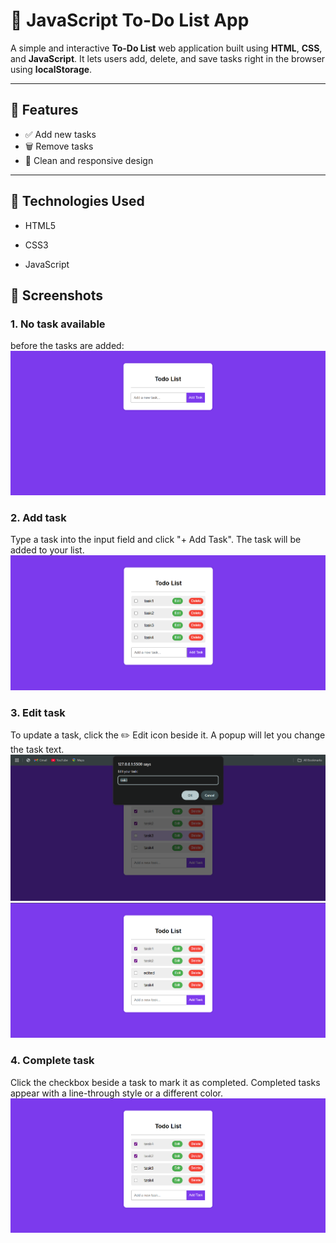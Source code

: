 # 📝 JavaScript To-Do List App

A simple and interactive **To-Do List** web application built using **HTML**, **CSS**, and **JavaScript**. It lets users add, delete, and save tasks right in the browser using **localStorage**.

---

## 🚀 Features

- ✅ Add new tasks
- 🗑️ Remove tasks
- 🎨 Clean and responsive design

---


## 🧪 Technologies Used
- HTML5

- CSS3

- JavaScript 
## 📸 Screenshots
### 1. No task available
before the tasks are added:
![alt text](images/image.png)
### 2. Add task
Type a task into the input field and click "+ Add Task".
The task will be added to your list.
![alt text](<images/Screenshot 2025-07-11 172207.png>)
### 3. Edit task
To update a task, click the ✏️ Edit icon beside it.
A popup will let you change the task text.
![alt text](<images/Screenshot 2025-07-11 172311.png>)
![alt text](<images/Screenshot 2025-07-11 172327.png>)
### 4. Complete task
Click the checkbox beside a task to mark it as completed.
Completed tasks appear with a line-through style or a different color.
![alt text](<images/Screenshot 2025-07-11 172226.png>)